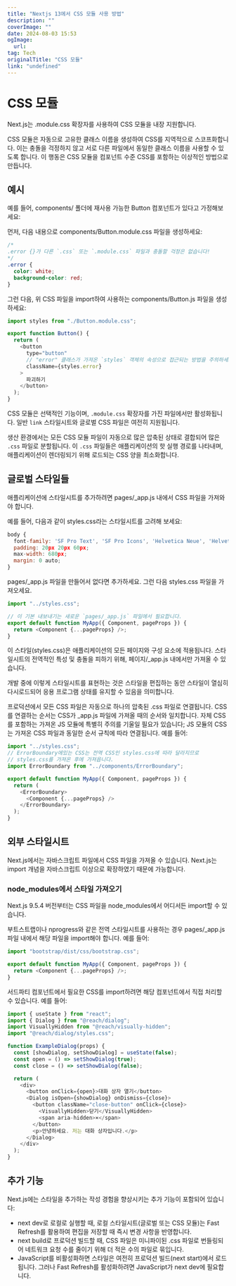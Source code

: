 ```yaml
---
title: "Nextjs 13에서 CSS 모듈 사용 방법"
description: ""
coverImage: ""
date: 2024-08-03 15:53
ogImage: 
  url: 
tag: Tech
originalTitle: "CSS 모듈"
link: "undefined"
---
```




# CSS 모듈

Next.js는 .module.css 확장자를 사용하여 CSS 모듈을 내장 지원합니다.

CSS 모듈은 자동으로 고유한 클래스 이름을 생성하여 CSS를 지역적으로 스코프화합니다. 이는 충돌을 걱정하지 않고 서로 다른 파일에서 동일한 클래스 이름을 사용할 수 있도록 합니다. 이 행동은 CSS 모듈을 컴포넌트 수준 CSS를 포함하는 이상적인 방법으로 만듭니다.

## 예시

<div class="content-ad"></div>

예를 들어, components/ 폴더에 재사용 가능한 Button 컴포넌트가 있다고 가정해보세요:

먼저, 다음 내용으로 components/Button.module.css 파일을 생성하세요:

```css
/*
.error {}가 다른 `.css` 또는 `.module.css` 파일과 충돌할 걱정은 없습니다!
*/
.error {
  color: white;
  background-color: red;
}
```

그런 다음, 위 CSS 파일을 import하여 사용하는 components/Button.js 파일을 생성하세요:

<div class="content-ad"></div>

```js
import styles from "./Button.module.css";

export function Button() {
  return (
    <button
      type="button"
      // "error" 클래스가 가져온 `styles` 객체의 속성으로 접근되는 방법을 주의하세요.
      className={styles.error}
    >
      파괴하기
    </button>
  );
}
```

CSS 모듈은 선택적인 기능이며, `.module.css` 확장자를 가진 파일에서만 활성화됩니다. 일반 `link` 스타일시트와 글로벌 CSS 파일은 여전히 지원됩니다.

생산 환경에서는 모든 CSS 모듈 파일이 자동으로 많은 압축된 상태로 결합되어 많은 `.css` 파일로 분할됩니다. 이 `.css` 파일들은 애플리케이션의 핫 실행 경로를 나타내며, 애플리케이션이 렌더링되기 위해 로드되는 CSS 양을 최소화합니다.

## 글로벌 스타일들

<div class="content-ad"></div>

애플리케이션에 스타일시트를 추가하려면 pages/\_app.js 내에서 CSS 파일을 가져와야 합니다.

예를 들어, 다음과 같이 styles.css라는 스타일시트를 고려해 보세요:

```js
body {
  font-family: 'SF Pro Text', 'SF Pro Icons', 'Helvetica Neue', 'Helvetica','Arial', sans-serif;
  padding: 20px 20px 60px;
  max-width: 680px;
  margin: 0 auto;
}
```

pages/\_app.js 파일을 만들어서 없다면 추가하세요. 그런 다음 styles.css 파일을 가져오세요.

<div class="content-ad"></div>

```js
import "../styles.css";

// 이 기본 내보내기는 새로운 `pages/_app.js` 파일에서 필요합니다.
export default function MyApp({ Component, pageProps }) {
  return <Component {...pageProps} />;
}
```

이 스타일(styles.css)은 애플리케이션의 모든 페이지와 구성 요소에 적용됩니다. 스타일시트의 전역적인 특성 및 충돌을 피하기 위해, 페이지/\_app.js 내에서만 가져올 수 있습니다.

개발 중에 이렇게 스타일시트를 표현하는 것은 스타일을 편집하는 동안 스타일이 열심히 다시로드되어 응용 프로그램 상태를 유지할 수 있음을 의미합니다.

프로덕션에서 모든 CSS 파일은 자동으로 하나의 압축된 .css 파일로 연결됩니다. CSS를 연결하는 순서는 CSS가 \_app.js 파일에 가져올 때의 순서와 일치합니다. 자체 CSS를 포함하는 가져온 JS 모듈에 특별히 주의를 기울일 필요가 있습니다; JS 모듈의 CSS는 가져온 CSS 파일과 동일한 순서 규칙에 따라 연결됩니다. 예를 들어:

<div class="content-ad"></div>

```js
import "../styles.css";
// ErrorBoundary에있는 CSS는 전역 CSS인 styles.css에 따라 달라지므로
// styles.css를 가져온 후에 가져옵니다.
import ErrorBoundary from "../components/ErrorBoundary";

export default function MyApp({ Component, pageProps }) {
  return (
    <ErrorBoundary>
      <Component {...pageProps} />
    </ErrorBoundary>
  );
}
```

## 외부 스타일시트

Next.js에서는 자바스크립트 파일에서 CSS 파일을 가져올 수 있습니다. Next.js는 import 개념을 자바스크립트 이상으로 확장하였기 때문에 가능합니다.

### node_modules에서 스타일 가져오기

<div class="content-ad"></div>

Next.js 9.5.4 버전부터는 CSS 파일을 node_modules에서 어디서든 import할 수 있습니다.

부트스트랩이나 nprogress와 같은 전역 스타일시트를 사용하는 경우 pages/\_app.js 파일 내에서 해당 파일을 import해야 합니다. 예를 들어:

```js
import "bootstrap/dist/css/bootstrap.css";

export default function MyApp({ Component, pageProps }) {
  return <Component {...pageProps} />;
}
```

서드파티 컴포넌트에서 필요한 CSS를 import하려면 해당 컴포넌트에서 직접 처리할 수 있습니다. 예를 들어:

<div class="content-ad"></div>

```js
import { useState } from "react";
import { Dialog } from "@reach/dialog";
import VisuallyHidden from "@reach/visually-hidden";
import "@reach/dialog/styles.css";

function ExampleDialog(props) {
  const [showDialog, setShowDialog] = useState(false);
  const open = () => setShowDialog(true);
  const close = () => setShowDialog(false);

  return (
    <div>
      <button onClick={open}>대화 상자 열기</button>
      <Dialog isOpen={showDialog} onDismiss={close}>
        <button className="close-button" onClick={close}>
          <VisuallyHidden>닫기</VisuallyHidden>
          <span aria-hidden>×</span>
        </button>
        <p>안녕하세요. 저는 대화 상자입니다.</p>
      </Dialog>
    </div>
  );
}
```

## 추가 기능

Next.js에는 스타일을 추가하는 작성 경험을 향상시키는 추가 기능이 포함되어 있습니다:

- next dev로 로컬로 실행할 때, 로컬 스타일시트(글로벌 또는 CSS 모듈)는 Fast Refresh를 활용하여 편집을 저장할 때 즉시 변경 사항을 반영합니다.
- next build로 프로덕션 빌드할 때, CSS 파일은 미니파이된 .css 파일로 번들링되어 네트워크 요청 수를 줄이기 위해 더 적은 수의 파일로 묶입니다.
- JavaScript를 비활성화하면 스타일은 여전히 프로덕션 빌드(next start)에서 로드됩니다. 그러나 Fast Refresh를 활성화하려면 JavaScript가 next dev에 필요합니다.

<div class="content-ad"></div>
